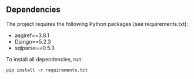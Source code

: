 
## Dependencies

The project requires the following Python packages (see requirements.txt):

- asgiref==3.8.1
- Django==5.2.3
- sqlparse==0.5.3

To install all dependencies, run:

```
pip install -r requirements.txt
```
